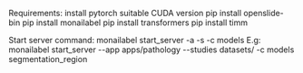 Requirements:
    install pytorch suitable CUDA version
    pip install openslide-bin
    pip install monailabel
    pip install transformers
    pip install timm

Start server command: 
    monailabel start_server -a <path to pathology> -s <path to studies> -c models <model name>
    E.g: monailabel start_server --app apps/pathology --studies datasets/ -c models segmentation_region